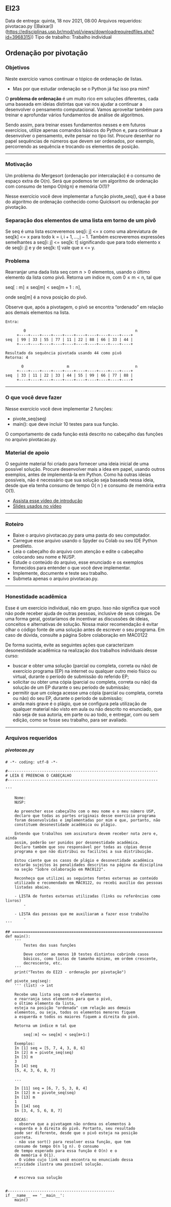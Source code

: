## EI23

Data de entrega: quinta, 18 nov 2021, 08:00
Arquivos requeridos: pivotacao.py ([Baixar])(https://edisciplinas.usp.br/mod/vpl/views/downloadrequiredfiles.php?id=3968315))
Tipo de trabalho: Trabalho individual

## Ordenação por pivotação

### Objetivos

Neste exercício vamos continuar o tópico de ordenação de listas.

- Mas por que estudar ordenação se o Python já faz isso pra mim?

O **problema de ordenação** é um muito rico em soluções diferentes, cada uma baseada em ideias distintas que vai nos ajudar a continuar a desenvolver o pensamento computacional. Vamos aproveitar também para treinar e aprofundar vários fundamentos de análise de algoritmos.

Sendo assim, para treinar esses fundamentos nesses e em futuros exercícios, utilize apenas comandos básicos do Python e, para continuar a desenvolver o pensamento, evite pensar no tipo list. Procure desenhar no papel sequências de números que devem ser ordenados, por exemplo, percorrendo as sequência e trocando os elementos de posição.

---

### Motivação

Um problema do Mergesort (ordenação por intercalação) é o consumo de espaço extra de O(n). Será que podemos ter um algoritmo de ordenação com consumo de tempo O(nlg n) e memória O(1)?

Nesse exercício você deve implementar a função pivote_seq(), que é a base do algoritmo de ordenação conhecido como Quicksort ou ordenação por pivotação.

### Separação dos elementos de uma lista em torno de um pivô

Se seq é uma lista escreveremos seq[i: j] <= x como uma abreviatura de seq[k] <= x para todo k = i, i + 1, …, j − 1. Também escreveremos expressões semelhantes a seq[i: j] <= seq[k: t] significando que para todo elemento x de seq[i: j] e y de seq[k: t] vale que x <= y.

### Problema

Rearranjar uma dada lista seq com n > 0 elementos, usando o último elemento da lista como pivô. Retorna um índice m, com 0 ≤ m < n, tal que

seq[ : m] ≤ seq[m] < seq[m + 1 : n],

onde seq[m] é a nova posição do pivô.

Observe que, após a pivotagem, o pivô se encontra “ordenado” em relação aos demais elementos na lista.

    Entra:

            0                                                n
         +----+----+----+----+----+----+----+----+----+----+
    seq  | 99 | 33 | 55 | 77 | 11 | 22 | 88 | 66 | 33 | 44 |
         +----+----+----+----+----+----+----+----+----+----+

    Resultado da sequência pivotada usando 44 como pivô
    Retorna: 4

           0                   m                             n
         +----+----+----+----+----+----+----+----+----+----+
    seq  | 33 | 11 | 22 | 33 | 44 | 55 | 99 | 66 | 77 | 88 |
         +----+----+----+----+----+----+----+----+----+----+

---

### O que você deve fazer

Nesse exercício você deve implementar 2 funções:

- pivote_seq(seq)
- main(): que deve incluir 10 testes para sua função.

O comportamento de cada função está descrito no cabeçalho das funções no arquivo pivotacao.py.

### Material de apoio

O seguinte material foi criado para fornecer uma ideia inicial de uma possível solução. Procure desenvolver mais a idea em papel, usando outros exemplos, antes de implementá-la em Python. Como há outras ideias possíveis, não é necessário que sua solução seja baseada nessa ideia, desde que ela tenha consumo de tempo O( n ) e consumo de memória extra O(1).

- [Assista esse vídeo de introdução](https://drive.google.com/file/d/1SnTo18RgyjV3s00kjPrNkagUAHWWu32K/view?usp=sharing)
- [Slides usados no vídeo](https://drive.google.com/file/d/1Ao3E3PoVfzl4jrvPUIb8AdneqnAInrN-/view?usp=sharing)

---

### Roteiro

- Baixe o arquivo pivotacao.py para uma pasta do seu computador.
- Carregue esse arquivo usando o Spyder ou Colab ou seu IDE Python predileto.
- Leia o cabeçalho do arquivo com atenção e edite o cabeçalho colocando seu nome e NUSP.
- Estude o conteúdo do arquivo, esse enunciado e os exemplos fornecidos para entender o que você deve implementar.
- Implemente, documente e teste seu trabalho.
- Submeta apenas o arquivo pivotacao.py.

---

### Honestidade acadêmica

Esse é um exercício individual, não em grupo. Isso não significa que você não pode receber ajuda de outras pessoas, inclusive de seus colegas. De uma forma geral, gostaríamos de incentivar as discussões de ideias, conceitos e alternativas de solução. Nossa maior recomendação é evitar olhar o código fonte de uma solução antes de escrever o seu programa. Em caso de dúvida, consulte a página Sobre colaboração em MAC0122

De forma sucinta, evite as seguintes ações que caracterizam desonestidade acadêmica na realização dos trabalhos individuais desse curso:

- buscar e obter uma solução (parcial ou completa, correta ou não) de exercício programa (EP) na internet ou qualquer outro meio físico ou virtual, durante o período de submissão do referido EP;
- solicitar ou obter uma cópia (parcial ou completa, correta ou não) da solução de um EP durante o seu período de submissão;
- permitir que um colega acesse uma cópia (parcial ou completa, correta ou não) do seu EP, durante o período de submissão;
- ainda mais grave é o plágio, que se configura pela utilização de qualquer material não visto em aula ou não descrito no enunciado, que não seja de sua autoria, em parte ou ao todo, e entregar, com ou sem edição, como se fosse seu trabalho, para ser avaliado.

---

### Arquivos requeridos

##### pivotacao.py

```
# -*- coding: utf-8 -*-

#------------------------------------------------------------------
# LEIA E PREENCHA O CABEÇALHO
#------------------------------------------------------------------

'''

    Nome:
    NUSP:

    Ao preencher esse cabeçalho com o meu nome e o meu número USP,
    declaro que todas as partes originais desse exercício programa
    foram desenvolvidas e implementadas por mim e que, portanto, não
    constituem desonestidade acadêmica ou plágio.

    Entendo que trabalhos sem assinatura devem receber nota zero e, ainda
    assim, poderão ser punidos por desonestidade acadêmica.
    Declaro também que sou responsável por todas as cópias desse
    programa e que não distribui ou facilitei a sua distribuição.

    Estou ciente que os casos de plágio e desonestidade acadêmica
    estarão sujeitos às penalidades descritas na página da disciplina
    na seção "Sobre colaboração em MAC0122".

    Reconheço que utilizei as seguintes fontes externas ao conteúdo
    utilizado e recomendado em MAC0122, ou recebi auxílio das pessoas
    listadas abaixo.

    - LISTA de fontes externas utilizadas (links ou referências como livros)
        -

    - LISTA das pessoas que me auxiliaram a fazer esse trabalho
        -
'''

## ==================================================================
def main():
    '''
        Testes das suas funções

        Deve conter ao menos 10 testes distintos cobrindo casos
        básicos, como listas de tamanho mínimo, em ordem crescente,
        decrescente, etc.
    '''
    print("Testes do EI23 - ordenação por pivotação")

def pivote_seq(seq):
    ''' (list) -> int

    Recebe uma lista seq com n>0 elementos
    e rearranja seus elementos para que o pivô,
    o último elemento da lista,
    esteja na posição "ordenada" com relação aos demais
    elementos, ou seja, todos os elementos menores fiquem
    a esquerda e todos os maiores fiquem a direita do pivô.

    Retorna um índice m tal que

        seq[:m] <= seq[m] < seq[m+1:]

    Exemplos:
    In [1] seq = [5, 7, 4, 3, 8, 6]
    In [2] m = pivote_seq(seq)
    In [3] m
    3
    In [4] seq
    [5, 4, 3, 6, 8, 7]

    ...

    In [11] seq = [6, 7, 5, 3, 8, 4]
    In [12] m = pivote_seq(seq)
    In [13] m
    1
    In [14] seq
    In [3, 4, 5, 6, 8, 7]

    DICAS:
    - observe que a pivotagem não ordena os elementos à
    esquerda e à direita do pivô. Portanto, seu resultado
    pode ser diferente, desde que o pivô esteja na posição
    correta.
    - não use sort() para resolver essa função, que tem
    consumo de tempo O(n lg n). O consumo
    de tempo esperado para essa função é O(n) e o
    de memória é O(1).
    - O vídeo cujo link você encontra no enunciado dessa
    atividade ilustra uma possível solução.
    '''

    # escreva sua solução


#-----------------------------------------------
if __name__ == '__main__':
    main()
```

